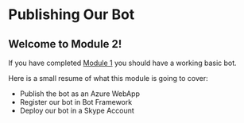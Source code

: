# Publishing Our Bot

## Welcome to Module 2!

If you have completed  [Module 1](https://github.com/DanyStinson/BigBotTheory/tree/master/Modules/Module-1) you should have a working basic bot.

Here is a small resume of what this module is going to cover:

- Publish the bot as an Azure WebApp
- Register our bot in Bot Framework
- Deploy our bot in a Skype Account